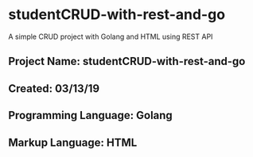 # studentCRUD-with-rest-and-go
A simple CRUD project with Golang and HTML using REST API

## Project Name: studentCRUD-with-rest-and-go
## Created: 03/13/19
## Programming Language: Golang
## Markup Language: HTML

